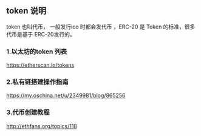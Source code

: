 
##  token 说明 
token 也叫代币， 一般发行ico 时都会发代币 ，ERC-20 是 Token 的标准，很多代币是基于 ERC-20发行的。 

### 1.以太坊的token 列表 
https://etherscan.io/tokens

### 2.私有链搭建操作指南
https://my.oschina.net/u/2349981/blog/865256

### 3.代币创建教程
http://ethfans.org/topics/118
